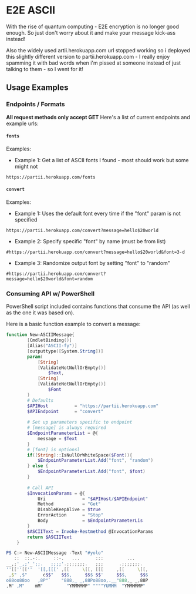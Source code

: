 
# E2E ASCII
With the rise of quantum computing - E2E encryption is no longer good enough.  So just don't worry about it and make your message kick-ass instead!

Also the widely used artii.herokuapp.com url stopped working so i deployed this slightly different version to partii.herokuapp.com - I really enjoy spamming it with bad words when i'm pissed at someone instead of just talking to them - so I went for it!

## Usage Examples

### Endpoints / Formats
**All request methods only accept GET**
Here's a list of current endpoints and example urls:
#### `fonts`
Examples:
- Example 1: Get a list of ASCII fonts I found - most should work but some might not
```
https://partii.herokuapp.com/fonts
```
#### `convert`
Examples:
- Example 1: Uses the default font every time if the "font" param is not specified
```
https://partii.herokuapp.com/convert?message=hello$20world
```
- Example 2: Specify specific "font" by name (must be from list)
```
#https://partii.herokuapp.com/convert?message=hello$20world&font=3-d
```
- Example 3: Randomize output font by setting "font" to "random"
```
#https://partii.herokuapp.com/convert?message=hello$20world&font=random
```

### Consuming API w/ PowerShell
PowerShell script included contains functions that consume the API (as well as the one it was based on).  

Here is a basic function example to convert a message:
```powershell
function New-ASCIIMessage{
        [CmdletBinding()]
        [Alias("ASCII-fy")]
        [outputtype([System.String])]
        param(           
            [String]
            [ValidateNotNullOrEmpty()]
                $Text,
            [String]
            [ValidateNotNullOrEmpty()]
                $Font
        )
        # Defaults
        $APIHost          = "https://partii.herokuapp.com"
        $APIEndpoint      = "convert"
        
        # Set up parameters specific to endpoint
        # [message] is always required
        $EndpointParameterList = @{
            message = $Text 
        }
        # [font] is optionsl
        if([String]::IsNullOrWhiteSpace($Font)){
            $EndpointParameterList.Add("font", "random")
        } else {
            $EndpointParameterList.Add("font", $font)
        }
        
        # Call API
        $InvocationParams = @{
            Uri              = "$APIHost/$APIEndpoint"
            Method           = "Get"
            DisableKeepAlive = $true
            ErrorAction      = "Stop"
            Body             = $EndpointParameterLis
        }
        $ASCIIText = Invoke-Restmethod @InvocationParams
        return $ASCIIText
    }
```

```powershell
PS C:> New-ASCIIMessage -Text "#yolo"
   ::  ::.-:.     ::-.   ...      :::         ...     
__,;'_,;'_';;.   ;;;;'.;;;;;;;.   ;;;      .;;;;;;;.  
''[[''[[''  '[[,[[[' ,[[     \[[, [[[     ,[[     \[[,
 ,$" ,$"      c$$"   $$$,     $$$ $$'     $$$,     $$$
o88oo88oo   ,8P"`    "888,_ _,88Po88oo,.__"888,_ _,88P
,M" ,M"    mM"         "YMMMMMP" """"YUMMM  "YMMMMMP" 
 ```
